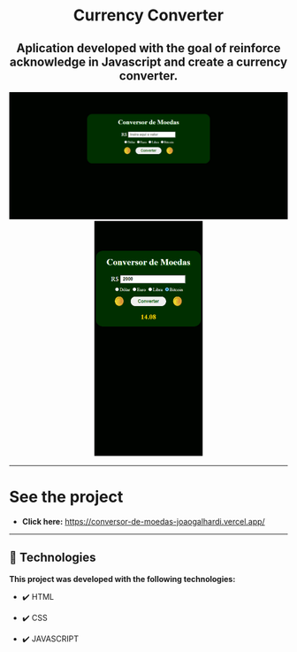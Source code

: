 <h1 align="center">
Currency Converter
</h1>

<h2 align="center"><strong>Aplication developed with the goal of reinforce acknowledge in Javascript and create a currency converter.</strong></h2>

<div align="center" >
  <img src="./video/convesorDeMoedas.gif" alt="standard screen">
  <img src="./video/conversor-moedas-mobile.gif" alt="" height="425">
</div>

---

# See the project

- <strong>Click here:</strong> https://conversor-de-moedas-joaogalhardi.vercel.app/


---


## 🚀 Technologies

<strong>This project was developed with the following technologies: </strong>

- ✔️ HTML

- ✔️ CSS

- ✔️ JAVASCRIPT

